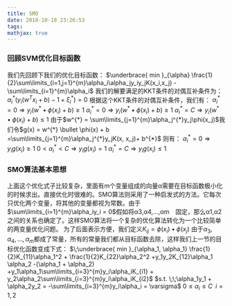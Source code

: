 ```yaml
---
title: SMO
date: 2018-10-18 23:26:53
tags:
mathjax: true
---
```


### **回顾SVM优化目标函数**
我们先回顾下我们的优化目标函数：
$\underbrace{ min }_{\alpha}  \frac{1}{2}\sum\limits_{i=1,j=1}^{m}\alpha_i\alpha_jy_iy_jK(x_i,x_j) - \sum\limits_{i=1}^{m}\alpha_i$
我们的解要满足的KKT条件的对偶互补条件为：
$\alpha_{i}^{*}(y_i(w^Tx_i + b) - 1 + \xi_i^{*}) = 0$
根据这个KKT条件的对偶互补条件，我们有：
$\alpha_{i}^{*} = 0 \Rightarrow y_i(w^{*} \bullet \phi(x_i) + b) \geq 1$
$\alpha_{i}^{*} = 0 \Rightarrow y_i(w^{*} \bullet \phi(x_i) + b) \geq 1$
$\alpha_{i}^{*}= C \Rightarrow y_i(w^{*} \bullet \phi(x_i) + b) \leq 1$
由于$w^{*} = \sum\limits_{j=1}^{m}\alpha_j^{*}y_j\phi(x_j)$我们令$g(x) = w^{*} \bullet \phi(x) + b =\sum\limits_{j=1}^{m}\alpha_j^{*}y_jK(x, x_j)+ b^{*}$
则有：
$\alpha_{i}^{*} = 0 \Rightarrow y_ig(x_i) \geq 1$
$0 < \alpha_{i}^{*} < C  \Rightarrow y_ig(x_i)  = 1$
$\alpha_{i}^{*}= C \Rightarrow y_ig(x_i)  \leq 1$
### **SMO算法基本思想**
上面这个优化式子比较复杂，里面有m个变量组成的向量α需要在目标函数极小化的时候求出。直接优化时很难的。SMO算法则采用了一种启发式的方法。它每次只优化两个变量，将其他的变量都视为常数。由于$\sum\limits_{i=1}^{m}\alpha_iy_i = 0$假如将α3,α4,...,αm　固定，那么α1,α2之间的关系也确定了。这样SMO算法将一个复杂的优化算法转化为一个比较简单的两变量优化问题。
  为了后面表示方便，我们定义$K_{ij} = \phi(x_i) \bullet \phi(x_j)$
  由于$\alpha_3, \alpha_4, ..., \alpha_m$都成了常量，所有的常量我们都从目标函数去除，这样我们上一节的目标优化函数变成下式：
$\;\underbrace{ min }_{\alpha_1, \alpha_1} \frac{1}{2}K_{11}\alpha_1^2 + \frac{1}{2}K_{22}\alpha_2^2 +y_1y_2K_{12}\alpha_1 \alpha_2 -(\alpha_1 + \alpha_2) +y_1\alpha_1\sum\limits_{i=3}^{m}y_i\alpha_iK_{i1} + y_2\alpha_2\sum\limits_{i=3}^{m}y_i\alpha_iK_{i2}$
$s.t. \;\;\alpha_1y_1 +  \alpha_2y_2 = -\sum\limits_{i=3}^{m}y_i\alpha_i = \varsigma$
$0 \leq \alpha_i \leq C \;\; i =1,2$